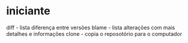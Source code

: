 # iniciante

diff - lista diferença entre versões
blame - lista alterações com mais detalhes e informações
clone - copia o reposotório para o computador 
